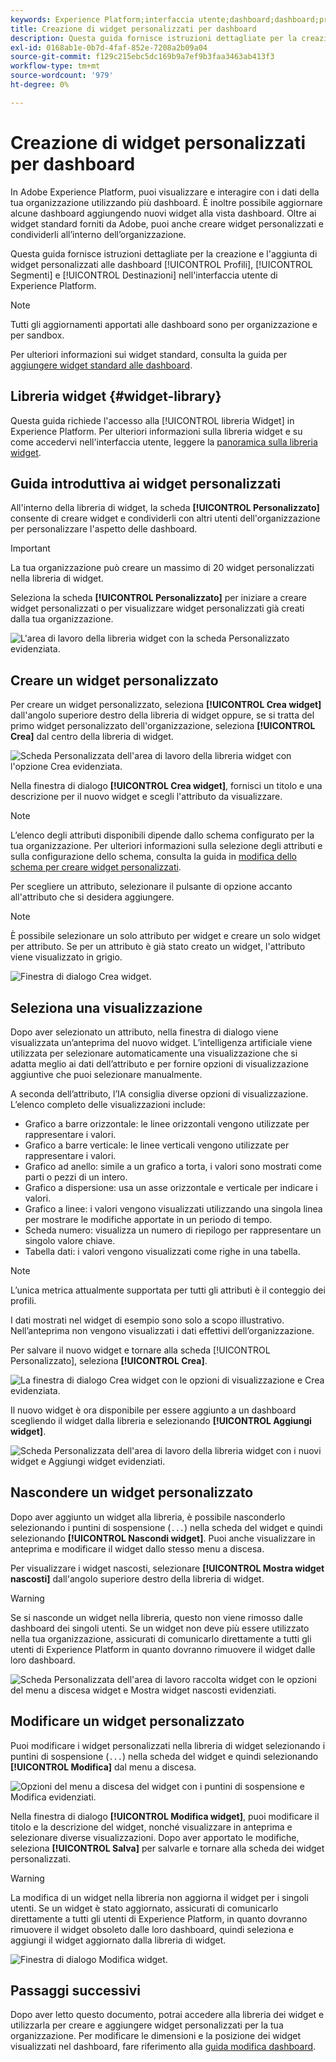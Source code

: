 ```yaml
---
keywords: Experience Platform;interfaccia utente;dashboard;dashboard;profili;segmenti;destinazioni;utilizzo licenze;widget;metriche;
title: Creazione di widget personalizzati per dashboard
description: Questa guida fornisce istruzioni dettagliate per la creazione di widget personalizzati da utilizzare nelle dashboard di Adobe Experience Platform.
exl-id: 0168ab1e-0b7d-4faf-852e-7208a2b09a04
source-git-commit: f129c215ebc5dc169b9a7ef9b3faa3463ab413f3
workflow-type: tm+mt
source-wordcount: '979'
ht-degree: 0%

---
```


# Creazione di widget personalizzati per dashboard

In Adobe Experience Platform, puoi visualizzare e interagire con i dati della tua organizzazione utilizzando più dashboard. È inoltre possibile aggiornare alcune dashboard aggiungendo nuovi widget alla vista dashboard. Oltre ai widget standard forniti da Adobe, puoi anche creare widget personalizzati e condividerli all’interno dell’organizzazione.

Questa guida fornisce istruzioni dettagliate per la creazione e l&#39;aggiunta di widget personalizzati alle dashboard [!UICONTROL Profili], [!UICONTROL Segmenti] e [!UICONTROL Destinazioni] nell&#39;interfaccia utente di Experience Platform.

>[!NOTE]
>
>Tutti gli aggiornamenti apportati alle dashboard sono per organizzazione e per sandbox.

Per ulteriori informazioni sui widget standard, consulta la guida per [aggiungere widget standard alle dashboard](standard-widgets.md).

## Libreria widget {#widget-library}

Questa guida richiede l&#39;accesso alla [!UICONTROL libreria Widget] in Experience Platform. Per ulteriori informazioni sulla libreria widget e su come accedervi nell&#39;interfaccia utente, leggere la [panoramica sulla libreria widget](widget-library.md).

## Guida introduttiva ai widget personalizzati

All&#39;interno della libreria di widget, la scheda **[!UICONTROL Personalizzato]** consente di creare widget e condividerli con altri utenti dell&#39;organizzazione per personalizzare l&#39;aspetto delle dashboard.

>[!IMPORTANT]
>
>La tua organizzazione può creare un massimo di 20 widget personalizzati nella libreria di widget.

Seleziona la scheda **[!UICONTROL Personalizzato]** per iniziare a creare widget personalizzati o per visualizzare widget personalizzati già creati dalla tua organizzazione.

![L&#39;area di lavoro della libreria widget con la scheda Personalizzato evidenziata.](../images/customization/custom-widgets.png)

## Creare un widget personalizzato

Per creare un widget personalizzato, seleziona **[!UICONTROL Crea widget]** dall&#39;angolo superiore destro della libreria di widget oppure, se si tratta del primo widget personalizzato dell&#39;organizzazione, seleziona **[!UICONTROL Crea]** dal centro della libreria di widget.

![Scheda Personalizzata dell&#39;area di lavoro della libreria widget con l&#39;opzione Crea evidenziata.](../images/customization/create-widget.png)

Nella finestra di dialogo **[!UICONTROL Crea widget]**, fornisci un titolo e una descrizione per il nuovo widget e scegli l&#39;attributo da visualizzare.

>[!NOTE]
>
>L’elenco degli attributi disponibili dipende dallo schema configurato per la tua organizzazione. Per ulteriori informazioni sulla selezione degli attributi e sulla configurazione dello schema, consulta la guida in [modifica dello schema per creare widget personalizzati](edit-schema.md).

Per scegliere un attributo, selezionare il pulsante di opzione accanto all&#39;attributo che si desidera aggiungere.

>[!NOTE]
>
>È possibile selezionare un solo attributo per widget e creare un solo widget per attributo. Se per un attributo è già stato creato un widget, l&#39;attributo viene visualizzato in grigio.

![Finestra di dialogo Crea widget.](../images/customization/create-widget-dialog.png)

## Seleziona una visualizzazione

Dopo aver selezionato un attributo, nella finestra di dialogo viene visualizzata un’anteprima del nuovo widget. L’intelligenza artificiale viene utilizzata per selezionare automaticamente una visualizzazione che si adatta meglio ai dati dell’attributo e per fornire opzioni di visualizzazione aggiuntive che puoi selezionare manualmente.

A seconda dell’attributo, l’IA consiglia diverse opzioni di visualizzazione. L’elenco completo delle visualizzazioni include:

* Grafico a barre orizzontale: le linee orizzontali vengono utilizzate per rappresentare i valori.
* Grafico a barre verticale: le linee verticali vengono utilizzate per rappresentare i valori.
* Grafico ad anello: simile a un grafico a torta, i valori sono mostrati come parti o pezzi di un intero.
* Grafico a dispersione: usa un asse orizzontale e verticale per indicare i valori.
* Grafico a linee: i valori vengono visualizzati utilizzando una singola linea per mostrare le modifiche apportate in un periodo di tempo.
* Scheda numero: visualizza un numero di riepilogo per rappresentare un singolo valore chiave.
* Tabella dati: i valori vengono visualizzati come righe in una tabella.

>[!NOTE]
>
>L’unica metrica attualmente supportata per tutti gli attributi è il conteggio dei profili.
>
>I dati mostrati nel widget di esempio sono solo a scopo illustrativo. Nell’anteprima non vengono visualizzati i dati effettivi dell’organizzazione.

Per salvare il nuovo widget e tornare alla scheda [!UICONTROL Personalizzato], seleziona **[!UICONTROL Crea]**.

![La finestra di dialogo Crea widget con le opzioni di visualizzazione e Crea evidenziata.](../images/customization/create-widget-select-attribute.png)

Il nuovo widget è ora disponibile per essere aggiunto a un dashboard scegliendo il widget dalla libreria e selezionando **[!UICONTROL Aggiungi widget]**.

![Scheda Personalizzata dell&#39;area di lavoro della libreria widget con i nuovi widget e Aggiungi widget evidenziati.](../images/customization/custom-widgets-new.png)

## Nascondere un widget personalizzato

Dopo aver aggiunto un widget alla libreria, è possibile nasconderlo selezionando i puntini di sospensione (`...`) nella scheda del widget e quindi selezionando **[!UICONTROL Nascondi widget]**. Puoi anche visualizzare in anteprima e modificare il widget dallo stesso menu a discesa.

Per visualizzare i widget nascosti, selezionare **[!UICONTROL Mostra widget nascosti]** dall&#39;angolo superiore destro della libreria di widget.

>[!WARNING]
>
>Se si nasconde un widget nella libreria, questo non viene rimosso dalle dashboard dei singoli utenti. Se un widget non deve più essere utilizzato nella tua organizzazione, assicurati di comunicarlo direttamente a tutti gli utenti di Experience Platform in quanto dovranno rimuovere il widget dalle loro dashboard.

![Scheda Personalizzata dell&#39;area di lavoro raccolta widget con le opzioni del menu a discesa widget e Mostra widget nascosti evidenziati.](../images/customization/hide-widget.png)

## Modificare un widget personalizzato

Puoi modificare i widget personalizzati nella libreria di widget selezionando i puntini di sospensione (`...`) nella scheda del widget e quindi selezionando **[!UICONTROL Modifica]** dal menu a discesa.

![Opzioni del menu a discesa del widget con i puntini di sospensione e Modifica evidenziati.](../images/customization/custom-widget-edit.png)

Nella finestra di dialogo **[!UICONTROL Modifica widget]**, puoi modificare il titolo e la descrizione del widget, nonché visualizzare in anteprima e selezionare diverse visualizzazioni. Dopo aver apportato le modifiche, seleziona **[!UICONTROL Salva]** per salvarle e tornare alla scheda dei widget personalizzati.

>[!WARNING]
>
>La modifica di un widget nella libreria non aggiorna il widget per i singoli utenti. Se un widget è stato aggiornato, assicurati di comunicarlo direttamente a tutti gli utenti di Experience Platform, in quanto dovranno rimuovere il widget obsoleto dalle loro dashboard, quindi seleziona e aggiungi il widget aggiornato dalla libreria di widget.

![Finestra di dialogo Modifica widget.](../images/customization/edit-widget.png)

## Passaggi successivi

Dopo aver letto questo documento, potrai accedere alla libreria dei widget e utilizzarla per creare e aggiungere widget personalizzati per la tua organizzazione. Per modificare le dimensioni e la posizione dei widget visualizzati nel dashboard, fare riferimento alla [guida modifica dashboard](modify.md).
